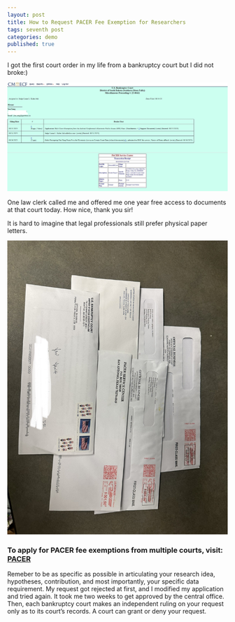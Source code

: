 ```yaml
---
layout: post
title: How to Request PACER Fee Exemption for Researchers
tags: seventh post
categories: demo
published: true
---
```


I got the first court order in my life from a bankruptcy court but I did not broke:)


![alt text](https://github.com/imyanyang/imyanyang.github.io/blob/master/_includes/Court_Order.jpg?raw=true)

One law clerk called me and offered me one year free access to documents at that court today. How nice, thank you sir!

It is hard to imagine that legal professionals still prefer physical paper letters. 

![alt text](https://github.com/imyanyang/imyanyang.github.io/blob/master/_includes/Letters.jpg?raw=true)


### To apply for PACER fee exemptions from multiple courts, visit: **[PACER](https://pacer.uscourts.gov/my-account-billing/billing/fee-exemption-request-researchers)** 

Remeber to be as specific as possible in articulating your research idea, hypotheses, contribution, and most importantly, your specific data requirement. My request got rejected at first, and I modified my application and tried again. It took me two weeks to get approved by the central office. Then, each bankruptcy court makes an independent ruling on your request only as to its court’s records. A court can grant or deny your request. 
